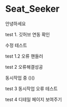 # Seat_Seeker
안녕하세요

test 1. 깃허브 연동 확인

수정 테스트

test 1.2 오류 핸들러

test 2 오류해결성공

동시작업 중 ()()

test 3 동시작업 오류 테스트

test 4 디테일 페이지 보여주기
